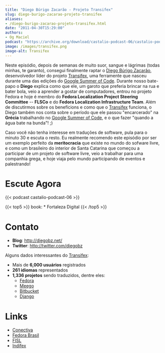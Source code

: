 ```yaml
---
title: "Diego Búrigo Zacarão - Projeto Transifex"
slug: diego-burigo-zacarao-projeto-transifex
aliases:
- /diego-burigo-zacarao-projeto-transifex.html
date: "2011-04-30T15:29:00"
authors:
- Og Maciel
podcast: "https://archive.org/download/castalio-podcast-06/castalio-podcast-06.mp3"
image: /images/transifex.png
image-alt: Transifex
---
```


Neste episódio, depois de semanas de muito suor, sangue e lágrimas
(todas minhas, te garanto), consegui finalmente raptar o [Diego Búrigo
Zacarão](http://diegobz.net/), desenvolvedor líder do projeto
[Transifex](http://transifex.net), uma ferramente que nasceu durante uma
das edições do [Google Summer of Code](https://code.google.com/soc/).
Durante nosso bate-papo o **Diego** explica como que ele, um garoto que
preferia brincar na rua e bater bola, veio a aprender a gostar de
computadores, entrou no projeto Fedora e hoje é membro do **Fedora
Localization Project Steering Committee** -- **FLSCo** e do **Fedora
Localization Infrastructure Team**. Além de discutirmos sobre os
benefícions e como que o [Transifex](http://transifex.net) funciona, o
Diego também nos conta sobre o período que ele passou "encarcerado" na
**Grécia** trabalhando no [Google Summer of
Code](https://code.google.com/soc/), e o que fazer "quando a água bate
na bunda"! ;)

Caso você não tenha interesse em traduções de software, pula para o
minuto 30 e escuta o resto. Eu realmente recomendo este episódio por ser
um exemplo perfeito da **meritocracia** que existe no mundo do sofware
livre, e como um brasileiro do interior de Santa Catarina que começou a
participar de um projeto de software livre, veio a trabalhar para uma
companhia grega, e hoje viaja pelo mundo participando de eventos e
palestrando!

# Escute Agora

{{< podcast castalio-podcast-06 >}}

{{< top5 >}}
book:
    * Fortaleza Digital
{{< /top5 >}}

# Contato

-   **Blog**: <http://diegobz.net/>
-   **Twitter**: http://twitter.com/diegobz

Alguns dados interessantes do [Transifex](http://transifex.net):

-   Mais de **6,000 usuários** registrados
-   **261 idiomas** representados
-   **1,336 projetos** sendo traduzidos, dentre eles:
    -   [Fedora](http://fedoraproject.org/)
    -   [Meego](http://meego.com/)
    -   [Bitbucket](https://bitbucket.org/)
    -   [Django](http://www.djangoproject.com/)

# Links

-   [Conectiva](https://secure.wikimedia.org/wikipedia/en/wiki/Conectiva)
-   [Fedora Brasil](http://www.projetofedora.org/)
-   [FISL](http://softwarelivre.org/fisl11/english/news)
-   [Indifex](http://www.indifex.com/)
